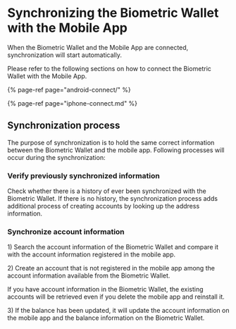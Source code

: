 # Synchronizing the Biometric Wallet with the Mobile App

When the Biometric Wallet and the Mobile App are connected, synchronization will start automatically. 

Please refer to the following sections on how to connect the Biometric Wallet with the Mobile App.

{% page-ref page="android-connect/" %}

{% page-ref page="iphone-connect.md" %}

## Synchronization process

The purpose of synchronization is to hold the same correct information between the Biometric Wallet and the mobile app. Following processes will occur during the synchronization:

### Verify previously synchronized information

Check whether there is a history of ever been synchronized with the Biometric Wallet. If there is no history, the synchronization process adds additional process of creating accounts by looking up the address information.

### Synchronize account information

1\) Search the account information of the Biometric Wallet and compare it with the account information registered in the mobile app.   
  
2\) Create an account that is not registered in the mobile app among the account information available from the Biometric Wallet.   
  
If you have account information in the Biometric Wallet, the existing accounts will be retrieved even if you delete the mobile app and reinstall it.   
  
3\) If the balance has been updated, it will update the account information on the mobile app and the balance information on the Biometric Wallet.

